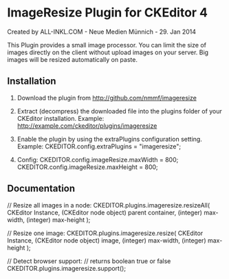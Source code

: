 ImageResize Plugin for CKEditor 4
=================================

Created by ALL-INKL.COM - Neue Medien Münnich - 29. Jan 2014

This Plugin provides a small image processor. You can limit the size of images
directly on the client without upload images on your server. Big images will be
resized automatically on paste.


## Installation

 1. Download the plugin from http://github.com/nmmf/imageresize
 
 2. Extract (decompress) the downloaded file into the plugins folder of your
	CKEditor installation.
	Example: http://example.com/ckeditor/plugins/imageresize
	
 3. Enable the plugin by using the extraPlugins configuration setting.
	Example: CKEDITOR.config.extraPlugins = "imageresize";

 4. Config:
	CKEDITOR.config.imageResize.maxWidth = 800;
	CKEDITOR.config.imageResize.maxHeight = 800;

## Documentation

 // Resize all images in a node:
	CKEDITOR.plugins.imageresize.resizeAll(
		CKEditor Instance,
		(CKEditor node object) parent container,
		(integer) max-width,
		(integer) max-height
	);
 
 // Resize one image:
	CKEDITOR.plugins.imageresize.resize(
		CKEditor Instance,
		(CKEditor node object) image,
		(integer) max-width,
		(integer) max-height
	);
 
 // Detect browser support:
 // returns boolean true or false
	CKEDITOR.plugins.imageresize.support();
